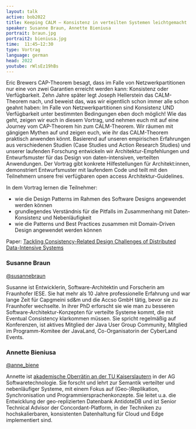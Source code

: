 ```yaml
---
layout: talk
active: bob2022
title: Keeping CALM – Konsistenz in verteilten Systemen leichtgemacht
speaker: Susanne Braun, Annette Bieniusa
portrait: braun.jpg
portrait2: bieniusa.jpg
time:  11:45–12:30
type: Vortrag
language: german
head: 2022
youtube: rWlsEz19hBs
---
```


Eric Brewers CAP-Theorem besagt, dass im Falle von Netzwerkpartitionen
nur eine von zwei Garantien erreicht werden kann: Konsistenz oder
Verfügbarkeit. Zehn Jahre später legt Joseph Hellerstein das
CALM-Theorem nach, und beweist das, was wir eigentlich schon immer
alle schon geahnt haben: Im Falle von Netzwerkpartitionen sind
Konsistenz UND Verfügbarkeit unter bestimmten Bedingungen eben doch
möglich! Wie das geht, zeigen wir euch in diesem Vortrag, und nehmen
euch mit auf eine Journey vom CAP-Theorem hin zum CALM-Theorem. Wir
räumen mit gängigen Mythen auf und zeigen euch, wie ihr das
CALM-Theorem praktisch anwenden könnt. Basierend auf unseren
empirischen Erfahrungen aus verschiedenen Studien (Case Studies und
Action Research Studies) und unserer laufenden Forschung entwickeln
wir Architektur-Empfehlungen und Entwurfsmuster für das Design von
daten-intensiven, verteilten Anwendungen. Der Vortrag gibt konkrete
Hilfestellungen für Architekt:innen, demonstriert Entwurfsmuster mit
laufendem Code und teilt mit den Teilnehmern unsere frei verfügbaren
open access Architektur-Guidelines. 

In dem Vortrag lernen die Teilnehmer:

* wie die Design Patterns im Rahmen des Software Designs angewendet werden können
* grundlegendes Verständnis für die Pitfalls im Zusammenhang mit Daten-Konsistenz und Nebenläufigkeit
* wie die Patterns und Best Practices zusammen mit Domain-Driven
  Design angewendet werden können 
  
Paper: [Tackling Consistency-Related Design Challenges of Distributed Data-Intensive Systems](https://arxiv.org/pdf/2108.03758.pdf)

### Susanne Braun

[@susannebraun](http://www.twitter.com/susannebraun)

Susanne ist Entwicklerin, Software-Architektin und Forscherin am
Fraunhofer IESE. Sie hat mehr als 10 Jahre professionelle Erfahrung
und war lange Zeit für Capgmeini sd&m und die Accso GmbH tätig, bevor
sie zu Fraunhofer wechselte. In ihrer PhD erforscht sie wie man zu
besseren Software-Architektur-Konzepten für verteilte Systeme kommt,
die mit Eventual Consistency klarkommen müssen. Sie spricht regelmäßig
auf Konferenzen, ist aktives Mitglied der Java User Group Community,
Mitglied im Programm-Komitee der JavaLand, Co-Organisatorin der
CyberLand Events.

### Annette Bieniusa

[@anne_biene](http://www.twitter.com/anne_biene)

Annette ist [akademische Oberrätin an der TU Kaiserslautern](https://softech.informatik.uni-kl.de/homepage/de/staff/AnnetteBieniusa/) in der AG
Softwaretechnologie. Sie forscht und lehrt zur Semantik verteilter und
nebenläufiger Systeme, mit einem Fokus auf (Geo-)Replikation,
Synchronisation und Programmiersprachenkonzepte. Sie leitet u.a. die
Entwicklung der geo-replizierten Datenbank AntidoteDB und ist Senior
Technical Advisor der Concordant-Platform, in der Techniken zu
hochskalierbaren, konsistenten Datenhaltung für Cloud und Edge
implementiert sind.



